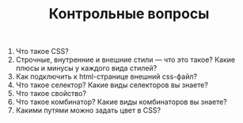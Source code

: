 <div align="center">

# Контрольные вопросы

</div>

<br />

1. Что такое CSS?
2. Строчные, внутренние и внешние стили — что это такое? Какие плюсы и минусы у каждого вида стилей?
3. Как подключить к html-странице внешний css-файл?
4. Что такое селектор? Какие виды селекторов вы знаете?
5. Что такое свойство?
6. Что такое комбинатор? Какие виды комбинаторов вы знаете?
7. Какими путями можно задать цвет в CSS?
